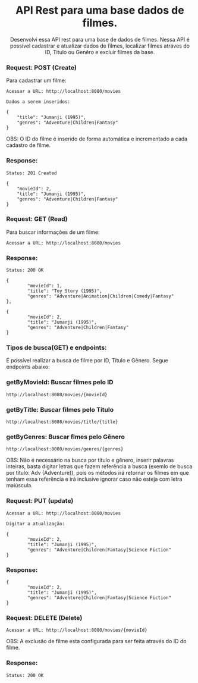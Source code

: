 <h1 align="center">API Rest para uma base dados de filmes.</h1>

<p align="center">Desenvolvi essa API rest para uma base de dados de filmes. Nessa API é possível cadastrar e atualizar dados de filmes, localizar filmes atráves do ID, Titulo ou Genêro e excluir filmes da base.</p>

### Request: POST (Create)

Para cadastrar um filme:

   	Acessar a URL: http://localhost:8080/movies
    
   	Dados a serem inseridos:
    
   	{
		"title": "Jumanji (1995)",
		"genres": "Adventure|Children|Fantasy"
   	}
    
OBS: O ID do filme é inserido de forma automática e incrementado a cada cadastro de filme.
    
### Response:
    
   	Status: 201 Created
    
  	{
		"movieId": 2,
		"title": "Jumanji (1995)",
		"genres": "Adventure|Children|Fantasy"
	}
    
### Request: GET (Read)

Para buscar informações de um filme:

   	Acessar a URL: http://localhost:8080/movies

### Response:
    
   	Status: 200 OK
    
   	{
      		"movieId": 1,
      		"title": "Toy Story (1995)",
      		"genres": "Adventure|Animation|Children|Comedy|Fantasy"
   	},
    
   	{
      		"movieId": 2,
      		"title": "Jumanji (1995)",
      		"genres": "Adventure|Children|Fantasy"
   	}

### Tipos de busca(GET) e endpoints:
    
   É possível realizar a busca de filme por ID, Título e Gênero. Segue endpoints abaixo:
    
### getByMovieId: Buscar filmes pelo ID
   	http://localhost:8080/movies/{movieId}
    
### getByTitle: Buscar filmes pelo Título
  	http://localhost:8080/movies/title/{title}
 
### getByGenres: Buscar flmes pelo Gênero
   	http://localhost:8080/movies/genres/{genres}

OBS: Não é necessário na busca por título e gênero, inserir palavras inteiras, basta digitar letras que fazem referência a busca (exemlo de busca por título: Adv (Adventure)), pois os métodos irá retornar os filmes em que tenham essa referência e irá inclusive ignorar caso não esteja com letra maiúscula.

### Request: PUT (update)

   	Acessar a URL: http://localhost:8080/movies
   
   	Digitar a atualização:
   
  	{
     		"movieId": 2,
     		"title": "Jumanji (1995)",
     		"genres": "Adventure|Children|Fantasy|Science Fiction"
  	}
   
### Response:
   
  	{
     		"movieId": 2,
     		"title": "Jumanji (1995)",
     		"genres": "Adventure|Children|Fantasy|Science Fiction"
  	}

### Request: DELETE (Delete)
   
  	Acessar a URL: http://localhost:8080/movies/{movieId}
   
OBS: A exclusão de filme esta configurada para ser feita através do ID do filme.

### Response:

  	Status: 200 OK
   
   
   
    
